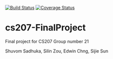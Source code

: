 [![Build Status](https://travis-ci.org/AutoDiffingFall2019/cs207-FinalProject.svg?branch=master)](https://travis-ci.org/AutoDiffingFall2019/cs207-FinalProject)
[![Coverage Status](https://codecov.io/gh/AutoDiffingFall2019/cs207-FinalProject/branch/master/graph/badge.svg)](https://codecov.io/gh/AutoDiffingFall2019/cs207-FinalProject)


# cs207-FinalProject
Final project for CS207
Group number 21

Shuvom Sadhuka, Silin Zou, Edwin Chng, Sijie Sun
